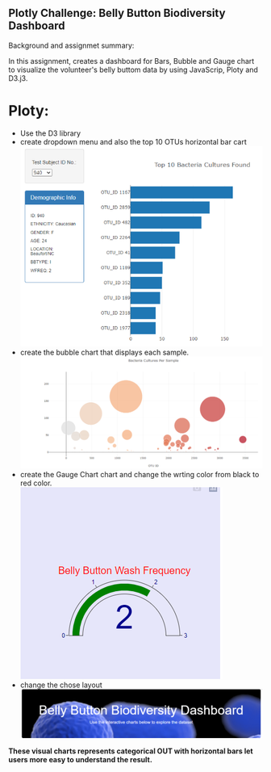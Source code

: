 ## Plotly Challenge: Belly Button Biodiversity Dashboard 

Background and assignmet summary: 

In this assignment, creates a dashboard for Bars, Bubble and Gauge chart to visualize the volunteer's belly buttom data by using JavaScrip, Ploty and D3.j3. 


# Ploty:
  * Use the D3 library
  * create dropdown menu and also the top 10 OTUs horizontal bar cart  
  ![fig](https://github.com/violetqq0221/Module-13-Challenge/blob/main/horizontal%20bar%20chart.PNG)  
  * create the bubble chart that displays each sample.  
  ![fig](https://github.com/violetqq0221/Module-13-Challenge/blob/main/bubble%20chart.PNG)  
  * create the Gauge Chart chart and change the wrting color from black to red color.  
  ![fig](https://github.com/violetqq0221/Module-13-Challenge/blob/main/gauge%20chart_%20and%20modify%20the%20color%20of%20writing.PNG)  
  * change the chose layout  
   ![fig](https://github.com/violetqq0221/Module-13-Challenge/blob/main/layout.PNG)    
   
  **These visual charts represents categorical OUT with horizontal bars let users more easy to understand the result.** 
